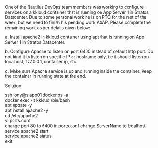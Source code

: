 One of the Nautilus DevOps team members was working to configure services on a kkloud container that is running on App Server 1 in Stratos Datacenter. Due to some personal work he is on PTO for the rest of the week, but we need to finish his pending work ASAP. Please complete the remaining work as per details given below:

a. Install apache2 in kkloud container using apt that is running on App Server 1 in Stratos Datacenter.

b. Configure Apache to listen on port 6400 instead of default http port. Do not bind it to listen on specific IP or hostname only, i.e it should listen on localhost, 127.0.0.1, container ip, etc.

c. Make sure Apache service is up and running inside the container. Keep the container in running state at the end.

Solution:

ssh tony@stapp01
docker ps -a  
docker exec -it kkloud /bin/bash  
apt update -y  
apt install apache2 -y  
cd /etc/apache2  
vi ports.conf  
change port 80 to 6400 in ports.conf
change ServerName to lcoalhost  
service apache2 start    
service apache2 status  
exit 